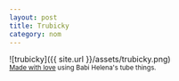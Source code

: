 ```yaml
---
layout: post
title: Trubicky
category: nom
---
```


![trubicky]({{ site.url }}/assets/trubicky.png)
<br>
<sub><a href="http://vareni.ritta.cz/moucniky/cukrovi/trubicky/" target="_blank">Made with love</a> using Babi Helena's tube things.</sub>

